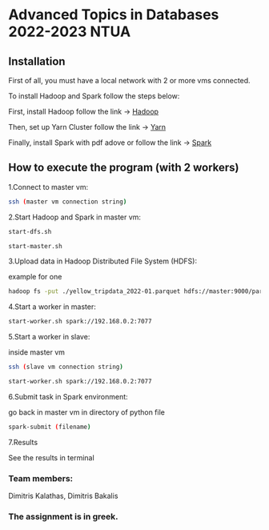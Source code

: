 # Advanced Topics in Databases 2022-2023 NTUA

## Installation

First of all, you must have a local network with 2 or more vms connected.

To install Hadoop and Spark follow the steps below:

First, install Hadoop follow the link -> [Hadoop](https://sparkbyexamples.com/hadoop/apache-hadoop-installation/)

Then, set up Yarn Cluster follow the link -> [Yarn](https://sparkbyexamples.com/hadoop/yarn-setup-and-run-map-reduce-program/)

Finally, install Spark with pdf adove or follow the link -> [Spark](https://sparkbyexamples.com/spark/spark-setup-on-hadoop-yarn/)

## How to execute the program (with 2 workers)

1.Connect to master vm:

```bash
ssh (master vm connection string)
```
2.Start Hadoop and Spark in master vm:

```bash
start-dfs.sh
```
```bash
start-master.sh
```
3.Upload data in Hadoop Distributed File System (HDFS):

example for one

```bash
hadoop fs -put ./yellow_tripdata_2022-01.parquet hdfs://master:9000/par/yellow_tripdata_2022-01.parquet
```
4.Start a worker in master:

```bash
start-worker.sh spark://192.168.0.2:7077
```
5.Start a worker in slave:

inside master vm

```bash
ssh (slave vm connection string)
```
```bash
start-worker.sh spark://192.168.0.2:7077
```

6.Submit task in Spark environment:

go back in master vm in directory of python file 

```bash
spark-submit (filename)
```

7.Results

See the results in terminal 

### Team members:

Dimitris Kalathas, Dimitris Bakalis

### The assignment is in greek.

